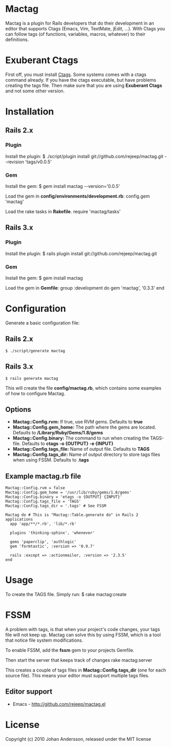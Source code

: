 # Mactag

Mactag is a plugin for Rails developers that do their development in
an editor that supports Ctags (Emacs, Vim, TextMate, jEdit, ...). With
Ctags you can follow tags (of functions, variables, macros, whatever)
to their definitions.


# Exuberant Ctags
First off, you must install [Ctags](http://ctags.sourceforge.net/).
Some systems comes with a ctags command already. If you have the ctags
executable, but have problems creating the tags file. Then make sure
that you are using **Exuberant Ctags** and not some other version.


# Installation

## Rails 2.x

### Plugin
Install the plugin:
    $ ./script/plugin install git://github.com/rejeep/mactag.git --revision 'tags/v0.0.5'

### Gem
Install the gem:
    $ gem install mactag --version='0.0.5'
    
Load the gem in **config/environments/development.rb**:
    config.gem 'mactag'
    
Load the rake tasks in **Rakefile**.
    require 'mactag/tasks'


## Rails 3.x

### Plugin
Install the plugin:
    $ rails plugin install git://github.com/rejeep/mactag.git

### Gem
Install the gem:
    $ gem install mactag
    
Load the gem in **Gemfile**:
    group :development do
      gem 'mactag', '0.3.3'
    end


# Configuration
Generate a basic configuration file:

## Rails 2.x
    $ ./script/generate mactag
    
## Rails 3.x
    $ rails generate mactag

This will create the file **config/mactag.rb**, which contains some
examples of how to configure Mactag.

## Options

* **Mactag::Config.rvm:** If true, use RVM gems. Defaults to **true**
* **Mactag::Config.gem_home:** The path where the gems are located. Defaults to **/Library/Ruby/Gems/1.8/gems**
* **Mactag::Config.binary:** The command to run when creating the TAGS-file. Defaults to **ctags -o {OUTPUT} -e {INPUT}**
* **Mactag::Config.tags_file:** Name of output file. Defaults to **TAGS**
* **Mactag::Config.tags_dir:** Name of output directory to store tags files when using FSSM. Defaults to **.tags**

## Example mactag.rb file
    Mactag::Config.rvm = false
    Mactag::Config.gem_home = '/usr/lib/ruby/gems/1.8/gems'
    Mactag::Config.binary = 'etags -o {OUTPUT} {INPUT}'
    Mactag::Config.tags_file = 'TAGS'
    Mactag::Config.tags_dir = '.tags' # See FSSM

    Mactag do # This is "Mactag::Table.generate do" in Rails 2 applications
      app 'app/**/*.rb', 'lib/*.rb'

      plugins 'thinking-sphinx', 'whenever'

      gems 'paperclip', 'authlogic'
      gem 'formtastic', :version => '0.9.7'

      rails :except => :actionmailer, :version => '2.3.5'
    end

# Usage
To create the TAGS file. Simply run:
    $ rake mactag:create


# FSSM
A problem with tags, is that when your project's code changes, your
tags file will not keep up. Mactag can solve this by using FSSM, which
is a tool that notice file system modifications.

To enable FSSM, add the **fssm** gem to your projects Gemfile.

Then start the server that keeps track of changes
    rake mactag:server
    
This creates a couple of tags files in **Mactag::Config.tags_dir**
(one for each source file). This means your editor must support
multiple tags files.

## Editor support

* Emacs - <http://github.com/rejeep/mactag.el>


# License
Copyright (c) 2010 Johan Andersson, released under the MIT license
